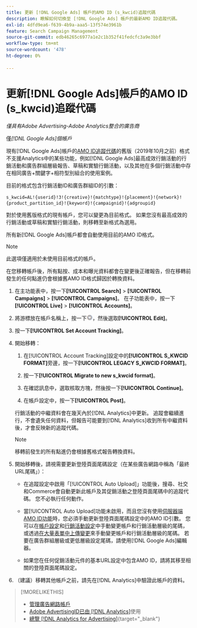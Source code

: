 ```yaml
---
title: 更新 [!DNL Google Ads] 帳戶的AMO ID (s_kwcid)追蹤代碼
description: 瞭解如何切換至 [!DNL Google Ads] 帳戶的最新AMO ID追蹤代碼。
exl-id: 4dfd9ea6-f639-4b9a-aaa5-13f574e3961b
feature: Search Campaign Management
source-git-commit: edb46265c6977a1e2c1b352f41fedcfc3a9e3bbf
workflow-type: tm+mt
source-wordcount: '478'
ht-degree: 0%

---
```


# 更新[!DNL Google Ads]帳戶的AMO ID (s_kwcid)追蹤代碼

*僅具有Adobe Advertising-Adobe Analytics整合的廣告商*

僅&#x200B;*[!DNL Google Ads]個帳戶*

現有[!DNL Google Ads]帳戶的[AMO ID追蹤代碼](/help/integrations/analytics/ids.md#amo-id-formats)的舊版（2019年10月之前）格式不支援Analytics中的某些功能，例如[!DNL Google Ads]最高成效行銷活動的行銷活動和廣告群組層級報告、草稿和實驗行銷活動，以及其他在多個行銷活動中存在相同廣告+關鍵字+相符型別組合的使用案例。

目前的格式包含行銷活動ID和廣告群組ID的引數：

```
s_kwcid=AL!{userid}!3!{creative}!{matchtype}!{placement}!{network}!{product_partition_id}!{keyword}!{campaignid}!{adgroupid}
```

對於使用舊版格式的現有帳戶，您可以變更為目前格式。 如果您沒有最高成效的行銷活動或草稿和實驗行銷活動，則移轉至新格式為選用。

所有新[!DNL Google Ads]帳戶都會自動使用目前的AMO ID格式。

>[!NOTE]
>
>此選項僅適用於未使用目前格式的帳戶。
>
>在您移轉帳戶後，所有點按、成本和曝光資料都會在變更後正確報告，但在移轉前發生的任何點進仍會根據舊AMO ID格式歸因於轉換資料。

1. 在主功能表中，按一下&#x200B;**[!UICONTROL Search]** \> **[!UICONTROL Campaigns]** \> **[!UICONTROL Campaigns]**。 在子功能表中，按一下&#x200B;**[!UICONTROL Live]** \> **[!UICONTROL Accounts]**。

1. 將游標放在帳戶名稱上，按一下![箭頭下拉式圖示](/help/search-social-commerce/assets/arrow-dropdown-menu.png)，然後選取&#x200B;**[!UICONTROL Edit]**。

1. 按一下&#x200B;**[!UICONTROL Set Account Tracking]**。

1. 開始移轉：

   1. 在[!UICONTROL Account Tracking]設定中的&#x200B;**[!UICONTROL S_KWCID FORMAT]**&#x200B;旁邊，按一下&#x200B;**[!UICONTROL LEGACY S_KWCID FORMAT]**。

   1. 按一下&#x200B;**[!UICONTROL Migrate to new s_kwcid format]**。

   1. 在確認訊息中，選取核取方塊，然後按一下&#x200B;**[!UICONTROL Continue]**。

   1. 在帳戶設定中，按一下&#x200B;**[!UICONTROL Post]**。

   行銷活動的中繼資料會在幾天內於[!DNL Analytics]中更新。 追蹤會繼續進行，不會遺失任何資料，但報告可能要到[!DNL Analytics]收到所有中繼資料後，才會反映新的追蹤代碼。

   >[!NOTE]
   >
   >移轉前發生的所有點進仍會根據舊格式報告轉換資料。

1. 開始移轉後，請視需要更新登陸頁面尾碼設定（在某些廣告網路中稱為「最終URL尾碼」）：

   * 在追蹤設定中啟用「[!UICONTROL Auto Upload]」功能後，搜尋、社交和Commerce會自動更新此帳戶及其促銷活動之登陸頁面尾碼中的追蹤代碼。 您不必執行任何動作。

   * 當[!UICONTROL Auto Upload]功能未啟用，而且您沒有使用[伺服器端AMO ID功能](/help/integrations/analytics/ids.md#amo-id-formats)時，您必須手動更新登陸頁面尾碼設定中的AMO ID引數。 您可以在[帳戶設定](/help/search-social-commerce/campaign-management/accounts/ad-network-account-manage.md)和[行銷活動設定](/help/search-social-commerce/campaign-management/campaigns/campaign-settings-google.md)中手動變更帳戶和行銷活動層級的尾碼，或透過[在大量表單中上傳變更](/help/search-social-commerce/campaign-management/bulksheets/bulksheet-upload.md)來手動變更帳戶和行銷活動層級的尾碼。 若要在廣告群組層級或更低層級設定尾碼，請使用[!DNL Google Ads]編輯器。

   * 如果您在任何促銷活動元件的基本URL設定中包含AMO ID，請將其移至相關的登陸頁面尾碼設定。

1. （建議）移轉其他帳戶之前，請先在[!DNL Analytics]中驗證此帳戶的資料。

>[!MORELIKETHIS]
>
>* [管理廣告網路帳戶](ad-network-account-manage.md)
>* [Adobe AdvertisingID已由 [!DNL Analytics]](/help/integrations/analytics/ids.md)使用
>* [總覽 [!DNL Analytics for Advertising]](https://experienceleague.adobe.com/docs/advertising/integrations/home.html){target="_blank"}
